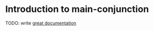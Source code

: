 # Introduction to main-conjunction

TODO: write [great documentation](http://jacobian.org/writing/what-to-write/)
